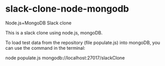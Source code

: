 # slack-clone-node-mongodb
Node.js+MongoDB Slack clone

This is a slack clone using node.js, mongoDB.

To load test data from the repository (file populate.js) into mongoDB, you can use the command in the terminal:

node populate.js mongodb://localhost:27017/slackClone

